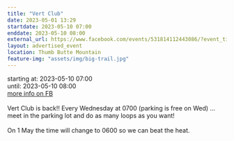 ```yaml
---
title: "Vert Club"
date: 2023-05-01 13:29
startdate: 2023-05-10 07:00
enddate: 2023-05-10 08:00
external_url: https://www.facebook.com/events/531814112443086/?event_time_id=531814139109750
layout: advertised_event
location: Thumb Butte Mountain
feature-img: "assets/img/big-trail.jpg"
---
```


starting at: 2023-05-10 07:00<br>until: 2023-05-10 08:00<br><a href="https://www.facebook.com/events/531814112443086/?event_time_id=531814139109750">more info on FB</a><br><br>Vert Club is back!! Every Wednesday at 0700 (parking is free on Wed) … meet in the parking lot and do as many loops as you want!<br>
  <br>
  On 1 May the time will change to 0600 so we can beat the heat.<br>
  <br>
  
